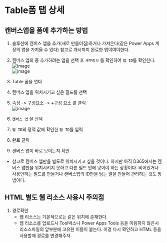 # Table폼 탭 상세


## 캔버스앱을 폼에 추가하는 방법
1. 솔루션에 캔버스 앱을 추가(새로 만들어짐)하거나 가져온다(같은 Power Apps 계정의 앱을 가져올 수 있다) 참고로 개시까지 완료한 앱이여야한다.
2. 캔버스 앱의 중 추가하려는 앱을 선택 후 `세부정보` 를 확인하여 `앱 ID`를 확인한다.<br>
![image](https://user-images.githubusercontent.com/39551265/150057622-79e6cf72-c0be-4c46-9c0b-19e2a0b827fa.png)<br>
![image](https://user-images.githubusercontent.com/39551265/150057887-9ff9bb64-1c36-45cf-afcb-09f66388f176.png)<br>

3. Table 폼을 연다
4. 캔버스 앱을 위치시키고 싶은 필드를 선택
5. 속성 -> 구성요소 -> +구성 요소 를 클릭<br>
![image](https://user-images.githubusercontent.com/39551265/150058439-376770be-bb1b-4723-b50e-1adf42892cd5.png)<br>
6. `캔버스 앱` 을 선택
7. `앱 ID`의 정적 값에 확인한 `앱 ID`를 입력
8. 완료 클릭
9. 캔버스 앱이 바로 보이는지 확인
* 참고로 캔버스 앱만을 별도로 위치시키고 싶을 것이다. 하지만 아직 D365에서는 캔버스 앱만을 위치시키지 못하고 다른 필드 안에 넣어야 하는 상황이다. 비어있거나 사용안하는 필드를 만들거나 캔버스앱의 ID만을 담는 열을 만들어 관리하는 것도 방법이다. 

## HTML 별도 웹 리소스 사용시 주의점

1. 경로확인
    * 웹 리소스는 기본적으로는 같은 위치에 존재한다.
    * 웹 리소스를 업로드시 Tool박스나 Power Apps Tools 등을 이용하지 않은시 리소스파일의 앞부분에 고유한 이름이 붙는다. 이걸 다시 확인하고 HTML 등을 사용할때 경로를 변경해주자.